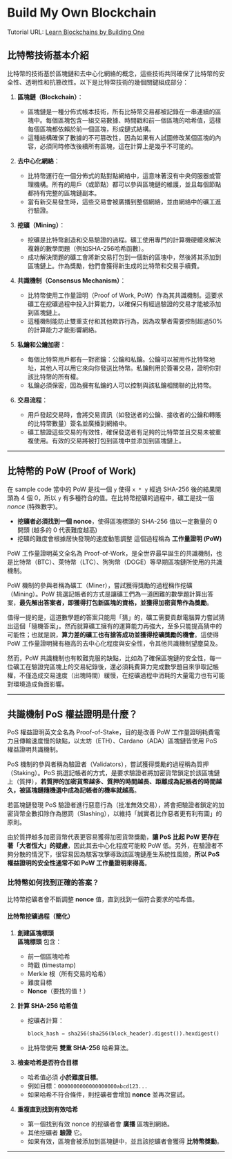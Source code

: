 # Build My Own Blockchain

Tutorial URL: [Learn Blockchains by Building One](https://hackernoon.com/learn-blockchains-by-building-one-117428612f46)

## 比特幣技術基本介紹

比特幣的技術基於區塊鏈和去中心化網絡的概念，這些技術共同確保了比特幣的安全性、透明性和抗篡改性。以下是比特幣技術的幾個關鍵組成部分：

1. **區塊鏈（Blockchain）**：
   - 區塊鏈是一種分佈式帳本技術，所有比特幣交易都被記錄在一串連續的區塊中。每個區塊包含一組交易數據、時間戳和前一個區塊的哈希值，這樣每個區塊都依賴於前一個區塊，形成鏈式結構。
   - 這種結構確保了數據的不可篡改性，因為如果有人試圖修改某個區塊的內容，必須同時修改後續所有區塊，這在計算上是幾乎不可能的。

2. **去中心化網絡**：
   - 比特幣運行在一個分佈式的點對點網絡中，這意味著沒有中央伺服器或管理機構。所有的用戶（或節點）都可以參與區塊鏈的維護，並且每個節點都持有完整的區塊鏈副本。
   - 當有新交易發生時，這些交易會被廣播到整個網絡，並由網絡中的礦工進行驗證。

3. **挖礦（Mining）**：
   - 挖礦是比特幣創造和交易驗證的過程。礦工使用專門的計算機硬體來解決複雜的數學問題（例如SHA-256哈希函數）。
   - 成功解決問題的礦工會將新交易打包到一個新的區塊中，然後將其添加到區塊鏈上。作為獎勵，他們會獲得新生成的比特幣和交易手續費。

4. **共識機制（Consensus Mechanism）**：
   - 比特幣使用工作量證明（Proof of Work, PoW）作為其共識機制。這要求礦工在挖礦過程中投入計算能力，以確保只有經過驗證的交易才能被添加到區塊鏈上。
   - 這種機制能防止雙重支付和其他欺詐行為，因為攻擊者需要控制超過50%的計算能力才能影響網絡。

5. **私鑰和公鑰加密**：
   - 每個比特幣用戶都有一對密鑰：公鑰和私鑰。公鑰可以被用作比特幣地址，其他人可以用它來向你發送比特幣。私鑰則用於簽署交易，證明你對該比特幣的所有權。
   - 私鑰必須保密，因為擁有私鑰的人可以控制與該私鑰相關聯的比特幣。

6. **交易流程**：
   - 用戶發起交易時，會將交易資訊（如發送者的公鑰、接收者的公鑰和轉賬的比特幣數量）簽名並廣播到網絡中。
   - 礦工驗證這些交易的有效性，確保發送者有足夠的比特幣並且交易未被重複使用。有效的交易將被打包到區塊中並添加到區塊鏈上。

---

## 比特幣的 PoW (Proof of Work)

在 sample code 當中的 PoW 是找一個 `y` 使得 `x * y` 經過 SHA-256 後的結果開頭為 4 個 0，所以 `y` 有多種符合的值。在比特幣挖礦的過程中，礦工是找一個 *nonce* (特殊數字)。

- **挖礦者必須找到一個 nonce**，使得區塊標頭的 SHA-256 值以一定數量的 0 開頭 (越多的 0 代表難度越高)
- 挖礦的難度會根據居快發現的速度動態調整
這個過程稱為 **工作量證明 (PoW)**

PoW 工作量證明英文全名為 Proof-of-Work，是全世界最早誕生的共識機制，也是比特幣（BTC）、萊特幣（LTC）、狗狗幣（DOGE）等早期區塊鏈所使用的共識機制。

PoW 機制的參與者稱為礦工（Miner），嘗試獲得獎勵的過程稱作挖礦（Mining）。PoW 挑選記帳者的方式是讓礦工們為一道困難的數學題計算出答案，**最先解出答案者，即獲得打包新區塊的資格，並獲得加密貨幣作為獎勵**。

值得一提的是，這道數學題的答案只能用「猜」的，礦工需要貢獻電腦算力嘗試猜出這個「隨機答案」。然而就算礦工擁有的運算能力再強大，至多只能提高猜中的可能性；也就是說，**算力差的礦工也有搶答成功並獲得挖礦獎勵的機會**。這使得 PoW 工作量證明擁有極高的去中心化程度與安全性，令其他共識機制望塵莫及。

然而，PoW 共識機制也有較難克服的缺點，比如為了確保區塊鏈的安全性，每一位礦工在驗證完區塊上的交易紀錄後，還必須耗費算力完成數學題目來爭取記帳權，不僅造成交易速度（出塊時間）緩慢，在挖礦過程中消耗的大量電力也有可能對環境造成負面影響。

---

## 共識機制 PoS 權益證明是什麼？
PoS 權益證明英文全名為 Proof-of-Stake，目的是改善 PoW 工作量證明耗費電力且傳輸速度慢的缺點，以太坊（ETH）、Cardano（ADA）區塊鏈皆使用 PoS 權益證明共識機制。

PoS 機制的參與者稱為驗證者（Validators），嘗試獲得獎勵的過程稱為質押（Staking）。PoS 挑選記帳者的方式，是要求驗證者將加密貨幣鎖定於該區塊鏈上（質押），**若質押的加密貨幣越多、質押的時間越長、距離成為記帳者的時間越久，被區塊鏈隨機選中成為記帳者的機率就越高**。  

若區塊鏈發現 PoS 驗證者進行惡意行為（批准無效交易），將會把驗證者鎖定的加密貨幣全數扣除作為懲罰（Slashing），以維持「誠實者比作惡者更有利有圖」的原則。

由於質押越多加密貨幣代表更容易獲得加密貨幣獎勵，**讓 PoS 比起 PoW 更存在著「大者恆大」的疑慮**，因此其去中心化程度可能較 PoW 低。另外，在驗證者不夠分散的情況下，很容易因為駭客攻擊導致該區塊鏈產生系統性風險，**所以 PoS 權益證明的安全性通常不如 PoW 工作量證明來得高**。

### **比特幣如何找到正確的答案？**
比特幣挖礦者會不斷調整 **nonce** 值，直到找到一個符合要求的哈希值。

#### **比特幣挖礦過程（簡化）**
1. **創建區塊標頭**  
   **區塊標頭** 包含：
   - 前一個區塊哈希
   - 時戳 (timestamp)
   - Merkle 根（所有交易的哈希）
   - 難度目標
   - **Nonce**（要找的值！）

2. **計算 SHA-256 哈希值**  
   - 挖礦者計算：
     ```python
     block_hash = sha256(sha256(block_header).digest()).hexdigest()
     ```
   - 比特幣使用 **雙重 SHA-256** 哈希算法。

3. **檢查哈希是否符合目標**  
   - 哈希值必須 **小於難度目標**。
   - 例如目標：`0000000000000000000abcd123...`
   - 如果哈希不符合條件，則挖礦者會增加 **nonce** 並再次嘗試。

4. **重複直到找到有效哈希**  
   - 第一個找到有效 nonce 的挖礦者會 **廣播** 區塊到網絡。
   - 其他挖礦者 **驗證** 它。
   - 如果有效，區塊會被添加到區塊鏈中，並且該挖礦者會獲得 **比特幣獎勳**。

---

